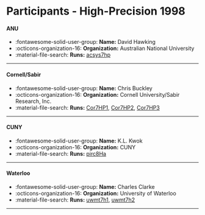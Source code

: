 # Participants - High-Precision 1998 

#### ANU 
 - :fontawesome-solid-user-group: **Name:** David Hawking 
 - :octicons-organization-16: **Organization:** Australian National University 
 - :material-file-search: **Runs:** [acsys7hp](./runs.md#acsys7hp) 

---
#### Cornell/Sabir 
 - :fontawesome-solid-user-group: **Name:** Chris Buckley 
 - :octicons-organization-16: **Organization:** Cornell University/Sabir Research, Inc. 
 - :material-file-search: **Runs:** [Cor7HP1](./runs.md#cor7hp1), [Cor7HP2](./runs.md#cor7hp2), [Cor7HP3](./runs.md#cor7hp3) 

---
#### CUNY 
 - :fontawesome-solid-user-group: **Name:** K.L. Kwok 
 - :octicons-organization-16: **Organization:** CUNY 
 - :material-file-search: **Runs:** [pirc8Ha](./runs.md#pirc8ha) 

---
#### Waterloo 
 - :fontawesome-solid-user-group: **Name:** Charles Clarke 
 - :octicons-organization-16: **Organization:** University of Waterloo 
 - :material-file-search: **Runs:** [uwmt7h1](./runs.md#uwmt7h1), [uwmt7h2](./runs.md#uwmt7h2) 

---
